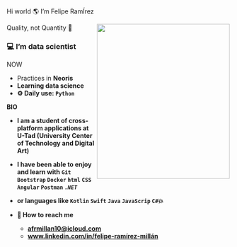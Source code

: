 Hi world  🌎  I’m Felipe RamÍrez

<a href="url"><img src="https://user-images.githubusercontent.com/73697209/147690700-de63cd04-0987-446c-a04f-5acbd0043247.jpeg" align="right" height="350" width="300" ></a>

Quality, not Quantity 🎴

### 💻 I’m data scientist

NOW
- Practices in <b>Neoris<b>
- Learning data science
- ⚙️ Daily use: `Python`

BIO
- I am a student of cross-platform applications at U-Tad
    (University Center of Technology and Digital Art)
- I have been able to enjoy and learn with `Git` `Bootstrap` `Docker` `html` `CSS` `Angular` `Postman` <i>`.NET`</i>
- or languages like `Kotlin` `Swift` `Java` `JavaScrip` `C#`💥
 
- 📩 How to reach me
     - afrmillan10@icloud.com
     - www.linkedin.com/in/felipe-ramírez-millán
<!---
Mc-Ramirez/Mc-Ramirez is a ✨ special ✨ repository because its `README.md` (this file) appears on your GitHub profile.
You can click the Preview link to take a look at your changes.
--->
